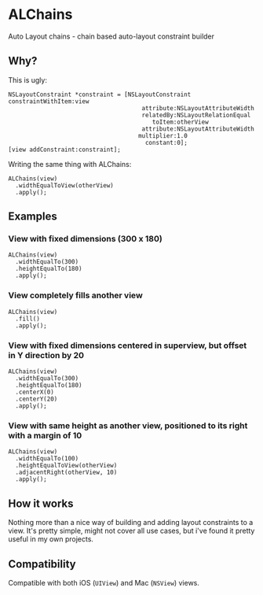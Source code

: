 # ALChains
Auto Layout chains - chain based auto-layout constraint builder

## Why?

This is ugly:
```
NSLayoutConstraint *constraint = [NSLayoutConstraint constraintWithItem:view
                                      attribute:NSLayoutAttributeWidth
                                      relatedBy:NSLayoutRelationEqual
                                         toItem:otherView
                                      attribute:NSLayoutAttributeWidth
                                     multiplier:1.0
                                       constant:0];
[view addConstraint:constraint];
```

Writing the same thing with ALChains:
```
ALChains(view)
  .widthEqualToView(otherView)
  .apply();
```

## Examples

### View with fixed dimensions (300 x 180)
```
ALChains(view)
  .widthEqualTo(300)
  .heightEqualTo(180)
  .apply();
```

### View completely fills another view
```
ALChains(view)
  .fill()
  .apply();
```

### View with fixed dimensions centered in superview, but offset in Y direction by 20
```
ALChains(view)
  .widthEqualTo(300)
  .heightEqualTo(180)
  .centerX(0)
  .centerY(20)
  .apply();
```

### View with same height as another view, positioned to its right with a margin of 10
```
ALChains(view)
  .widthEqualTo(100)
  .heightEqualToView(otherView)
  .adjacentRight(otherView, 10)
  .apply();
```

## How it works
Nothing more than a nice way of building and adding layout constraints to a view. It's pretty simple, might not
cover all use cases, but i've found it pretty useful in my own projects.

## Compatibility
Compatible with both iOS (`UIView`) and Mac (`NSView`) views.
